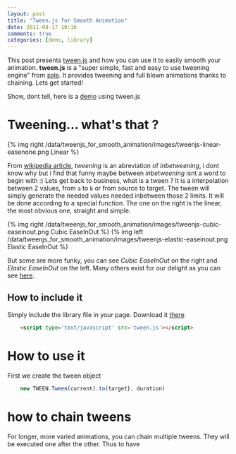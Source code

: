 ```yaml
---
layout: post
title: "Tween.js for Smooth Animation"
date: 2011-08-17 10:16
comments: true
categories: [demo, library]
---
```


This post presents [tween.js](https://github.com/sole/tween.js) and how you can use it to easily smooth your animation.
**tween.js** is a "super simple, fast and easy to use tweening engine" from [sole](https://github.com/sole).
It provides tweening and full blown animations thanks to chaining. Lets get started!

Show, dont tell, here is a [demo](/data/tweenjs_for_smooth_animation/tweenjs_for_smooth_animation.html)
using tween.js


# Tweening... what's that ?

{% img right /data/tweenjs_for_smooth_animation/images/tweenjs-linear-easenone.png Linear %}

From [wikipedia article](http://en.wikipedia.org/wiki/Tweening), *tweening* is an abreviation of *inbetweening*, i
dont know why but i find that funny maybe between *inbetweening* isnt a word to begin with :)
Lets get back to business, what is a tween ? It is a interpolation between 2 values, from ```a``` to ```b``` or from source to target.
The tween will simply generate the needed values needed inbetween those 2 limits. It will be done according to a
special function. The one on the right is the linear, the most obvious one, straight and simple.

{% img right /data/tweenjs_for_smooth_animation/images/tweenjs-cubic-easeinout.png Cubic EaseInOut %}
{% img left /data/tweenjs_for_smooth_animation/images/tweenjs-elastic-easeinout.png Elastic EaseInOut %}

But some are more funky, you can
see *Cubic EaseInOut* on the right and *Elastic EaseInOut* on the left.
Many others exist for our delight as you can see [here](http://sole.github.com/tween.js/examples/03_graphs.html).

<!--more -->

## How to include it

Simply include the library file in your page. Download it [there](https://github.com/sole/tween.js)

``` html
    <script type='text/javascript' src='tween.js'></script>
```

# How to use it

First we create the tween object
 
``` javascript
    new TWEEN.Tween(current).to(target}, duration)
```

# how to chain tweens

For longer, more varied animations, you can chain multiple tweens. They
will be executed one after the other. Thus to have


<!--more-->


